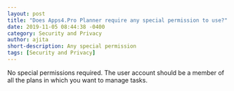 ```yaml
---
layout: post
title: "Does Apps4.Pro Planner require any special permission to use?"
date: 2019-11-05 08:44:38 -0400
category: Security and Privacy
author: ajita
short-description: Any special permission
tags: [Security and Privacy]
---
```

No special permissions required. The user account should be a member of all the plans in which you want to manage tasks. 

 

 
